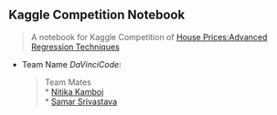 ## Kaggle Competition Notebook

> A notebook for Kaggle Competition of [House Prices:Advanced Regression Techniques](https://www.kaggle.com/c/house-prices-advanced-regression-techniques)

* Team Name *DaVinciCode*:

    > Team Mates<br>
        * [Nitika Kamboj](https://github.com/nitika-kamboj)
        <br>
        * [Samar Srivastava](https://github.com/samacker77)